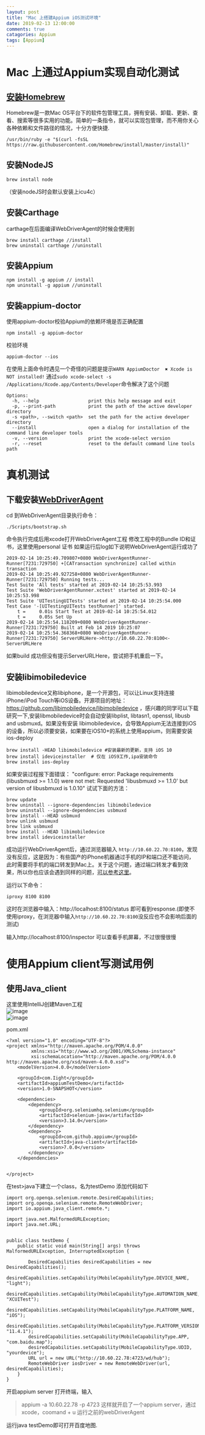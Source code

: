 ```yaml
---
layout: post
title: "Mac 上搭建Appium iOS测试环境"
date: 2019-02-13 12:00:00
comments: true
catagories: Appium
tags: [Appium]
---
```



# Mac 上通过Appium实现自动化测试

## [安装Homebrew](https://brew.sh)

Homebrew是一款Mac OS平台下的软件包管理工具，拥有安装、卸载、更新、查看、搜索等很多实用的功能。简单的一条指令，就可以实现包管理，而不用你关心各种依赖和文件路径的情况，十分方便快捷.

```
/usr/bin/ruby -e "$(curl -fsSL https://raw.githubusercontent.com/Homebrew/install/master/install)"
```

<!--more-->

## 安装NodeJS

  ```
  brew install node
  ```
（安装nodeJS时会默认安装上icu4c）

## 安装Carthage
carthage在后面编译WebDriverAgent的时候会使用到
```
brew install carthage //install
brew uninstall carthage //uninstall
```

## 安装Appium
```
npm install -g appium // install
npm uninstall -g appium //uninstall
```


## 安装appium-doctor
使用appium-doctor校验Appium的依赖环境是否正确配置
```
npm install -g appium-doctor
```
校验环境
```
appium-doctor --ios
```
在使用上面命令时遇见一个奇怪的问题是提示`WARN AppiumDoctor  ✖ Xcode is NOT installed!`
通过`sudo xcode-select -s /Applications/Xcode.app/Contents/Developer`命令解决了这个问题
```
Options:
  -h, --help                  print this help message and exit
  -p, --print-path            print the path of the active developer directory
  -s <path>, --switch <path>  set the path for the active developer directory
  --install                   open a dialog for installation of the command line developer tools
  -v, --version               print the xcode-select version
  -r, --reset                 reset to the default command line tools path
```
# 真机测试
## 下载安装[WebDriverAgent](https://github.com/facebook/WebDriverAgent/)

cd 到WebDriverAgent目录执行命令：
```
./Scripts/bootstrap.sh
```
命令执行完成后用xcode打开WebDriverAgent工程
修改工程中的Bundle ID和证书，这里使用personal 证书
如果运行后log如下说明WebDriverAgent运行成功了
```
2019-02-14 10:25:49.709807+0800 WebDriverAgentRunner-Runner[7231:729750] +[CATransaction synchronize] called within transaction
2019-02-14 10:25:49.927258+0800 WebDriverAgentRunner-Runner[7231:729750] Running tests...
Test Suite 'All tests' started at 2019-02-14 10:25:53.993
Test Suite 'WebDriverAgentRunner.xctest' started at 2019-02-14 10:25:53.998
Test Suite 'UITestingUITests' started at 2019-02-14 10:25:54.000
Test Case '-[UITestingUITests testRunner]' started.
    t =     0.01s Start Test at 2019-02-14 10:25:54.012
    t =     0.05s Set Up
2019-02-14 10:25:54.118209+0800 WebDriverAgentRunner-Runner[7231:729750] Built at Feb 14 2019 10:25:07
2019-02-14 10:25:54.368368+0800 WebDriverAgentRunner-Runner[7231:729750] ServerURLHere->http://10.60.22.70:8100<-ServerURLHere
```
如果build 成功但没有提示ServerURLHere，尝试把手机重启一下。

## 安装libimobiledevice
libimobiledevice又称libiphone，是一个开源包，可以让Linux支持连接iPhone/iPod Touch等iOS设备。开源项目的地址：https://github.com/libimobiledevice/libimobiledevice ，感兴趣的同学可以下载研究一下,安装libmobiledevice时会自动安装libplist, libtasn1, openssl, libusb and usbmuxd。如果没有安装 libimobiledevice，会导致Appium无法连接到iOS的设备，所以必须要安装，如果要在iOS10+的系统上使用appium，则需要安装ios-deploy
```
brew install -HEAD libimobiledevice #安装最新的更新，支持 iOS 10
brew install ideviceinstaller  # 仅在 iOS9工作,ipa安装命令
brew install ios-deploy
```
如果安装过程报下面错误：
"configure: error: Package requirements (libusbmuxd >= 1.1.0) were not met:
Requested 'libusbmuxd >= 1.1.0' but version of libusbmuxd is 1.0.10"
试试下面的方法：
```
brew update
brew uninstall --ignore-dependencies libimobiledevice
brew uninstall --ignore-dependencies usbmuxd
brew install --HEAD usbmuxd
brew unlink usbmuxd
brew link usbmuxd
brew install --HEAD libimobiledevice
brew install ideviceinstaller

```
成功运行WebDriverAgent后，通过浏览器输入 `http://10.60.22.70:8100`，发现没有反应，这是因为：有些国产的iPhone机器通过手机的IP和端口还不能访问，此时需要将手机的端口转发到Mac上。关于这个问题，通过端口转发才看到效果，所以你也应该会遇到同样的问题，[可以参考这里](https://github.com/facebook/WebDriverAgent/wiki/USB-support)。

运行以下命令：
```
iproxy 8100 8100
```
这时在浏览器中输入：http://localhost:8100/status 即可看到response.(即使不使用iproxy，在浏览器中输入`http://10.60.22.70:8100`没反应也不会影响后面的测试)

输入http://localhost:8100/inspector 可以查看手机屏幕，不过很慢很慢



# 使用Appium client写测试用例

## 使用Java_client
这里使用IntelliJ创建Maven工程   
![image](/source/res/images/article/AppiumiOS/Snip20190227_1.png)   
![image](/source/res/images/article/AppiumiOS/Snip20190227_2.png)

pom.xml
```
<?xml version="1.0" encoding="UTF-8"?>
<project xmlns="http://maven.apache.org/POM/4.0.0"
         xmlns:xsi="http://www.w3.org/2001/XMLSchema-instance"
         xsi:schemaLocation="http://maven.apache.org/POM/4.0.0 http://maven.apache.org/xsd/maven-4.0.0.xsd">
    <modelVersion>4.0.0</modelVersion>

    <groupId>com.Iight</groupId>
    <artifactId>appiumTestDemo</artifactId>
    <version>1.0-SNAPSHOT</version>

    <dependencies>
        <dependency>
            <groupId>org.seleniumhq.selenium</groupId>
            <artifactId>selenium-java</artifactId>
            <version>3.14.0</version>
        </dependency>
        <dependency>
            <groupId>com.github.appium</groupId>
            <artifactId>java-client</artifactId>
            <version>7.0.0</version>
        </dependency>
    </dependencies>


</project>
```
在test>java下建立一个class，名为testDemo
添加代码如下
```
import org.openqa.selenium.remote.DesiredCapabilities;
import org.openqa.selenium.remote.RemoteWebDriver;
import io.appium.java_client.remote.*;

import java.net.MalformedURLException;
import java.net.URL;


public class testDemo {
    public static void main(String[] args) throws MalformedURLException, InterruptedException {

        DesiredCapabilities desiredCapabilities = new DesiredCapabilities();
        desiredCapabilities.setCapability(MobileCapabilityType.DEVICE_NAME, "light");
        desiredCapabilities.setCapability(MobileCapabilityType.AUTOMATION_NAME, "XCUITest");
        desiredCapabilities.setCapability(MobileCapabilityType.PLATFORM_NAME, "iOS");
        desiredCapabilities.setCapability(MobileCapabilityType.PLATFORM_VERSION, "11.4.1");
        desiredCapabilities.setCapability(MobileCapabilityType.APP, "com.baidu.map");
        desiredCapabilities.setCapability(MobileCapabilityType.UDID, "yourdevice");
        URL url = new URL("http://10.60.22.78:4723/wd/hub");
        RemoteWebDriver iosDriver = new RemoteWebDriver(url, desiredCapabilities);
    }
}
```
开启appium server
打开终端，输入
>appium -a 10.60.22.78 -p 4723
这样就开启了一个appium server，通过xcode，coomand + u 运行之前的webDriverAgent

运行java testDemo即可打开百度地图.